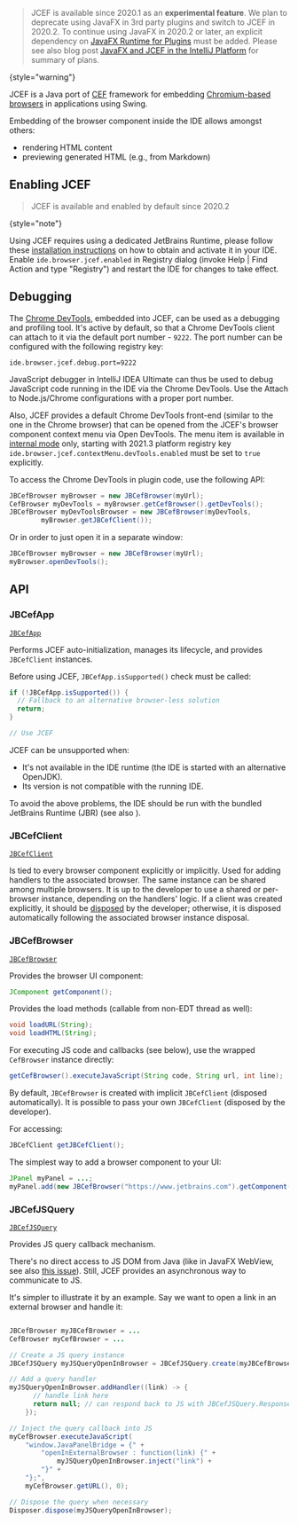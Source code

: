 [//]: # (title: JCEF - Java Chromium Embedded Framework)

<!-- Copyright 2000-2022 JetBrains s.r.o. and other contributors. Use of this source code is governed by the Apache 2.0 license that can be found in the LICENSE file. -->

> JCEF is available since 2020.1 as an **experimental feature**.
> We plan to deprecate using JavaFX in 3rd party plugins and switch to JCEF in 2020.2.
> To continue using JavaFX in 2020.2 or later, an explicit dependency on [JavaFX Runtime for Plugins](https://plugins.jetbrains.com/plugin/14250-javafx-runtime-for-plugins) must be added.
> Please see also blog post [JavaFX and JCEF in the IntelliJ Platform](https://blog.jetbrains.com/platform/2020/07/javafx-and-jcef-in-the-intellij-platform/) for summary of plans.
>
{style="warning"}

JCEF is a Java port of [CEF](https://bitbucket.org/chromiumembedded/cef/wiki/Home) framework for embedding [Chromium-based browsers](https://www.chromium.org/Home) in applications using Swing.

Embedding of the browser component inside the IDE allows amongst others:

- rendering HTML content
- previewing generated HTML (e.g., from Markdown)

## Enabling JCEF

<tabs>
<tab title="2020.2 and later">

> JCEF is available and enabled by default since 2020.2
>
{style="note"}

</tab>
<tab title="Earlier versions">

Using JCEF requires using a dedicated JetBrains Runtime, please follow these [installation instructions](https://youtrack.jetbrains.com/issue/IDEA-231833#focus=streamItem-27-3993099.0-0) on how to obtain and activate it in your IDE.
Enable `ide.browser.jcef.enabled` in <control>Registry</control> dialog (invoke <ui-path>Help | Find Action</ui-path> and type "Registry") and restart the IDE for changes to take effect.

</tab>
</tabs>

## Debugging

The [Chrome DevTools](https://developers.google.com/web/tools/chrome-devtools/), embedded into JCEF, can be used as a debugging and profiling tool.
It's active by default, so that a Chrome DevTools client can attach to it via the default port number - `9222`.
The port number can be configured with the following registry key:

```
ide.browser.jcef.debug.port=9222
```

JavaScript debugger in IntelliJ IDEA Ultimate can thus be used to debug JavaScript code running in the IDE via the Chrome DevTools.
Use the <control>Attach to Node.js/Chrome</control> configurations with a proper port number.

Also, JCEF provides a default Chrome DevTools front-end (similar to the one in the Chrome browser) that can be opened from the JCEF's browser component context menu via <ui-path>Open DevTools</ui-path>.
The menu item is available in [internal mode](enabling_internal.md) only, starting with 2021.3 platform registry key `ide.browser.jcef.contextMenu.devTools.enabled` must be set to `true` explicitly.

To access the Chrome DevTools in plugin code, use the following API:

```java
JBCefBrowser myBrowser = new JBCefBrowser(myUrl);
CefBrowser myDevTools = myBrowser.getCefBrowser().getDevTools();
JBCefBrowser myDevToolsBrowser = new JBCefBrowser(myDevTools,
        myBrowser.getJBCefClient());
```

Or in order to just open it in a separate window:

```java
JBCefBrowser myBrowser = new JBCefBrowser(myUrl);
myBrowser.openDevTools();
```

## API

### JBCefApp

[`JBCefApp`](%gh-ic%/platform/platform-api/src/com/intellij/ui/jcef/JBCefApp.java)

Performs JCEF auto-initialization, manages its lifecycle, and provides `JBCefClient` instances.

Before using JCEF, `JBCefApp.isSupported()` check must be called:

```java
if (!JBCefApp.isSupported()) {
  // Fallback to an alternative browser-less solution
  return;
}

// Use JCEF
```

JCEF can be unsupported when:
- It's not available in the IDE runtime (the IDE is started with an alternative OpenJDK).
- Its version is not compatible with the running IDE.

To avoid the above problems, the IDE should be run with the bundled JetBrains Runtime (JBR) (see also [](ide_development_instance.md)).

### JBCefClient

[`JBCefClient`](%gh-ic%/platform/platform-api/src/com/intellij/ui/jcef/JBCefClient.java)

Is tied to every browser component explicitly or implicitly.
Used for adding handlers to the associated browser.
The same instance can be shared among multiple browsers.
It is up to the developer to use a shared or per-browser instance, depending on the handlers' logic.
If a client was created explicitly, it should be [disposed](disposers.md) by the developer; otherwise, it is disposed automatically following the associated browser instance disposal.

### JBCefBrowser

[`JBCefBrowser`](%gh-ic%/platform/platform-api/src/com/intellij/ui/jcef/JBCefBrowser.java)

Provides the browser UI component:

```java
JComponent getComponent();
```

Provides the load methods (callable from non-EDT thread as well):

```java
void loadURL(String);
void loadHTML(String);
```

For executing JS code and callbacks (see below), use the wrapped `CefBrowser` instance directly:

```java
getCefBrowser().executeJavaScript(String code, String url, int line);
```

By default, `JBCefBrowser` is created with implicit `JBCefClient` (disposed automatically).
It is possible to pass your own `JBCefClient` (disposed by the developer).

For accessing:

```java
JBCefClient getJBCefClient();
```

The simplest way to add a browser component to your UI:

```java
JPanel myPanel = ...;
myPanel.add(new JBCefBrowser("https://www.jetbrains.com").getComponent());
```

### JBCefJSQuery

[`JBCefJSQuery`](%gh-ic%/platform/platform-api/src/com/intellij/ui/jcef/JBCefJSQuery.java)

Provides JS query callback mechanism.

There's no direct access to JS DOM from Java (like in JavaFX WebView, see also [this issue](https://youtrack.jetbrains.com/issue/JBR-2046)).
Still, JCEF provides an asynchronous way to communicate to JS.

It's simpler to illustrate it by an example.
Say we want to open a link in an external browser and handle it:

```java

JBCefBrowser myJBCefBrowser = ...
CefBrowser myCefBrowser = ...

// Create a JS query instance
JBCefJSQuery myJSQueryOpenInBrowser = JBCefJSQuery.create(myJBCefBrowser);

// Add a query handler
myJSQueryOpenInBrowser.addHandler((link) -> {
      // handle link here
      return null; // can respond back to JS with JBCefJSQuery.Response
    });

// Inject the query callback into JS
myCefBrowser.executeJavaScript(
    "window.JavaPanelBridge = {" +
        "openInExternalBrowser : function(link) {" +
            myJSQueryOpenInBrowser.inject("link") +
        "}" +
    "};",
    myCefBrowser.getURL(), 0);

// Dispose the query when necessary
Disposer.dispose(myJSQueryOpenInBrowser);
```
